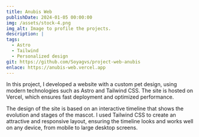 ```yaml
---
title: Anubis Web
publishDate: 2024-01-05 00:00:00
img: /assets/stock-4.png
img_alt: Image to profile the projects.
description: |
tags:
  - Astro
  - Tailwind
  - Personalized design
git: https://github.com/Soyagvs/project-web-anubis
enlace: https://anubis-web.vercel.app
---
```

In this project, I developed a website with a custom pet design, using modern technologies such as Astro and Tailwind CSS. The site is hosted on Vercel, which ensures fast deployment and optimized performance.

The design of the site is based on an interactive timeline that shows the evolution and stages of the mascot. I used Tailwind CSS to create an attractive and responsive layout, ensuring the timeline looks and works well on any device, from mobile to large desktop screens.